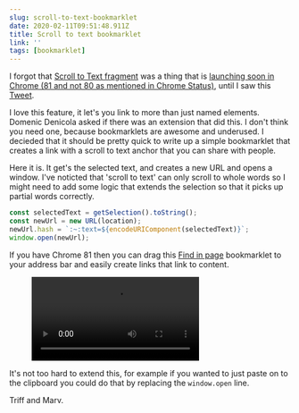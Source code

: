 ```yaml
---
slug: scroll-to-text-bookmarklet
date: 2020-02-11T09:51:48.911Z
title: Scroll to text bookmarklet
link: ''
tags: [bookmarklet]
---
```


I forgot that [Scroll to Text fragment](https://wicg.github.io/ScrollToTextFragment/) was a thing that is [launching soon in Chrome (81 and not 80 as mentioned in Chrome Status)](https://chromestatus.com/feature/4733392803332096), until I saw this [Tweet](https://twitter.com/stefanjudis/status/1225133056736088065?s=20).

I love this feature, it let's you link to more than just named elements. Domenic Denicola asked if there was an extension that did this. I don't think you need one, because bookmarklets are awesome and underused. I decieded that it should be pretty quick to write up a simple bookmarklet that creates a link with a scroll to text anchor that you can share with people. 

Here it is. It get's the selected text, and creates a new URL and opens a window. I've noticted that 'scroll to text' can only scroll to whole words so I might need to add some logic that extends the selection so that it picks up partial words correctly.

```Javascript
const selectedText = getSelection().toString();
const newUrl = new URL(location);
newUrl.hash = `:~:text=${encodeURIComponent(selectedText)}`;
window.open(newUrl);
```

If you have Chrome 81 then you can drag this <a href="javascript:(function()%7Bconst%20selectedText%20%3D%20getSelection().toString()%3Bconst%20newUrl%20%3D%20new%20URL(location)%3BnewUrl.hash%20%3D%20%60%3A~%3Atext%3D%24%7BencodeURIComponent(selectedText)%7D%60%3Bwindow.open(newUrl)%7D)()">Find in page</a> bookmarklet to your address bar and easily create links that link to content.

<figure><video src="/videos/2020-02-11-scroll-to-text-bookmarklet-0.mp4" alt="findbookmarklet1.mp4" controls></video></figure>

It's not too hard to extend this, for example if you wanted to just paste on to the clipboard you could do that by replacing the `window.open` line.

Triff and Marv.
